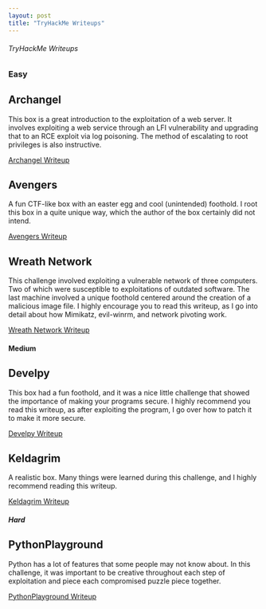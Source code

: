 ```yaml
---
layout: post
title: "TryHackMe Writeups"
---
```


###### TryHackMe Writeups

### Easy

## Archangel
This box is a great introduction to the exploitation of a web server. It involves exploiting a web service through an LFI vulnerability and upgrading that to an RCE exploit via log poisoning. The method of escalating to root privileges is also instructive.

<a href="https://0xd4y.github.io/Writeups/TryHackMe/Archangel%20Writeup.pdf" class="class2">Archangel Writeup</a>

## Avengers

A fun CTF-like box with an easter egg and cool (unintended) foothold. I root this box in a quite unique way, which the author of the box certainly did not intend.

<a href="https://0xd4y.github.io/Writeups/TryHackMe/Avengers%20Writeup%20-%20Unintended%20and%20Secret%20.pdf" class="class2">Avengers Writeup</a>

## Wreath Network

This challenge involved exploiting a vulnerable network of three computers. Two of which were susceptible to exploitations of outdated software. The last machine involved a unique foothold centered around the creation of a malicious image file. I highly encourage you to read this writeup, as I go into detail about how Mimikatz, evil-winrm, and network pivoting work.

<a href="https://0xd4y.github.io/Writeups/TryHackMe/Wreath%20Writeup.pdf" class="class2">Wreath Network Writeup</a>

#### Medium

## Develpy

This box had a fun foothold, and it was a nice little challenge that showed the importance of making your programs secure. I highly recommend you read this writeup, as after exploiting the program, I go over how to patch it to make it more secure.

<a href="https://0xd4y.github.io/Writeups/TryHackMe/Develpy%20Writeup.pdf" class="class3">Develpy Writeup</a>

## Keldagrim

A realistic box. Many things were learned during this challenge, and I highly recommend reading this writeup.

<a href="https://0xd4y.github.io/Writeups/TryHackMe/Keldagrim%20Writeup.pdf" class="class3">Keldagrim Writeup</a>

##### Hard

## PythonPlayground

Python has a lot of features that some people may not know about. In this challenge, it was important to be creative throughout each step of exploitation and piece each compromised puzzle piece together.  

<a href="https://0xd4y.github.io/Writeups/TryHackMe/PythonPlayground%20Writeup.pdf" class="class4">PythonPlayground Writeup</a>
